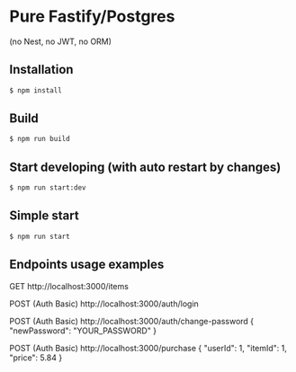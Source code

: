 # Pure Fastify/Postgres

(no Nest, no JWT, no ORM)

## Installation

```bash
$ npm install
```

## Build

```bash
$ npm run build
```

## Start developing (with auto restart by changes)

```bash
$ npm run start:dev
```

## Simple start

```bash
$ npm run start
```

## Endpoints usage examples

GET
http://localhost:3000/items

POST (Auth Basic)
http://localhost:3000/auth/login

POST (Auth Basic)
http://localhost:3000/auth/change-password
{
"newPassword": "YOUR_PASSWORD"
}

POST (Auth Basic)
http://localhost:3000/purchase
{
"userId": 1,
"itemId": 1,
"price": 5.84
}
